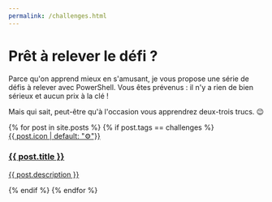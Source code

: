 ```yaml
---
permalink: /challenges.html
---
```


# Prêt à relever le défi ?

Parce qu'on apprend mieux en s'amusant, je vous propose une série de défis à relever avec PowerShell.
Vous êtes prévenus : il n'y a rien de bien sérieux et aucun prix à la clé !

Mais qui sait, peut-être qu'à l'occasion vous apprendrez deux-trois trucs. 😉

<div class="posts">
    {% for post in site.posts %}
        {% if post.tags == challenges %}
            <a href="{{ post.url }}">
                <div class="card">
                    <div class="thumbnailLimits">
                        <div class="thumbnail" style="background-color: {{ post.thumbnailColor | default: "#9ea7eb" }}">{{ post.icon | default: "⚙️"}}</div>
                    </div>
                    <div class="postInfo">
                        <h3>{{ post.title }}</h3>
                        <p>{{ post.description }}</p>
                    </div>
                </div>
            </a>
        {% endif %}
    {% endfor %}
</div>
